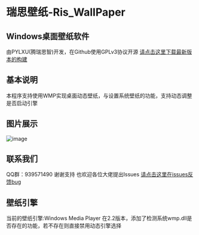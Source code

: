 # 瑞思壁纸-Ris_WallPaper
## Windows桌面壁纸软件
由PYLXU(腾瑞思智)开发，在Github使用GPLv3协议开源
[请点击这里下载最新版本的构建](https://github.com/PYLXU/Ris_WallPaper/releases)

## 基本说明
本程序支持使用WMP实现桌面动态壁纸，与设置系统壁纸的功能，支持动态调整是否启动引擎

## 图片展示

![image](https://github.com/PYLXU/Ris_WallPaper/assets/104706823/2adedd18-2737-4092-bf36-19fe85fff8af)

## 联系我们
QQ群：939571490
谢谢支持 也欢迎各位大佬提出Issues
[请点击这里在issues反馈bug](https://github.com/PYLXU/Ris_WallPaper/issues)

## 壁纸引擎
当前的壁纸引擎:Windows Media Player
在2.2版本，添加了检测系统wmp.dll是否存在的功能，若不存在则直接禁用动态引擎选择

